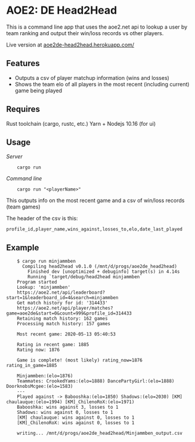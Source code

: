 # AOE2: DE Head2Head

This is a command line app that uses the aoe2.net api to lookup a user by team ranking and output their win/loss records vs other players.

Live version at [aoe2de-head2head.herokuapp.com/](https://aoe2de-head2head.herokuapp.com/)

## Features
- Outputs a csv of player matchup information (wins and losses)
- Shows the team elo of all players in the most recent (including current) game being played

## Requires

Rust toolchain (cargo, rustc, etc.)
Yarn + Nodejs 10.16 (for ui)

## Usage
*Server*

```
    cargo run
```

*Command line*

```
    cargo run "<playerName>"
```

This outputs info on the most recent game and a csv of win/loss records (team games)

The header of the csv is this:

```profile_id,player_name,wins_against,losses_to,elo,date_last_played```

## Example

```
    $ cargo run minjammben
      Compiling head2head v0.1.0 (/mnt/d/progs/aoe2de_head2head)
        Finished dev [unoptimized + debuginfo] target(s) in 4.14s
        Running `target/debug/head2head minjammben`
    Program started
    Lookup: 'minjammben'
    https://aoe2.net/api/leaderboard?start=1&leaderboard_id=4&search=minjammben
    Get match history for id: '314433'
    https://aoe2.net/api/player/matches?game=aoe2de&start=0&count=999&profile_id=314433
    Retaining match history: 162 games
    Processing match history: 157 games

    Most recent game: 2020-05-13 05:40:53

    Rating in recent game: 1885
    Rating now: 1876

    Game is complete! (most likely) rating_now=1876 rating_in_game=1885

    Minjammben:(elo=1876)
    Teammates: CrookedYams:(elo=1888) DancePartyGirl:(elo=1888) DoorknobsMcgee:(elo=1583)
    ---
    Played against -> Babooshka:(elo=1850) Shadows:(elo=2030) [KM] chaulauque:(elo=1994) [KM]_ChilenoRoX:(elo=1971)
    Babooshka: wins against 3, losses to 1
    Shadows: wins against 0, losses to 1
    [KM] chaulauque: wins against 0, losses to 1
    [KM]_ChilenoRoX: wins against 0, losses to 1

    writing... /mnt/d/progs/aoe2de_head2head/Minjammben_output.csv
```
